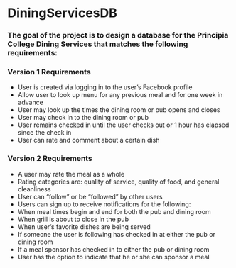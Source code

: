 # DiningServicesDB

### The goal of the project is to design a database for the Principia College Dining Services that matches the following requirements:

### Version 1 Requirements
- User is created via logging in to the user’s Facebook profile
- Allow user to look up menu for any previous meal and for one week in advance
- User may look up the times the dining room or pub opens and closes
- User may check in to the dining room or pub
- User remains checked in until the user checks out or 1 hour has elapsed since the check in
- User can rate and comment about a certain dish

### Version 2 Requirements
- A user may rate the meal as a whole
- Rating categories are: quality of service, quality of food, and general cleanliness
- User can “follow” or be “followed” by other users
- Users can sign up to receive notifications for the following:
- When meal times begin and end for both the pub and dining room
- When grill is about to close in the pub
- When user’s favorite dishes are being served
- If someone the user is following has checked in at either the pub or dining room
- If a meal sponsor has checked in to either the pub or dining room
- User has the option to indicate that he or she can sponsor a meal
